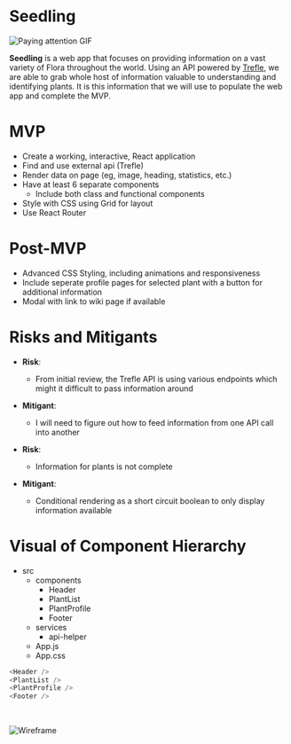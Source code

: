 # **Seedling**

![Paying attention GIF](https://media.giphy.com/media/H83UUEWleFCJa/giphy.gif)

**Seedling** is a web app that focuses on providing information on a vast variety of Flora throughout the world. Using an API powered by [Trefle](http://www.traversymedia.com), we are able to grab whole host of information valuable to understanding and identifying plants. It is this information that we will use to populate the web app and complete the MVP.

# MVP
* Create a working, interactive, React application
* Find and use external api (Trefle)
* Render data on page (eg, image, heading, statistics, etc.)
* Have at least 6 separate components
  * Include both class and functional components
* Style with CSS using Grid for layout
* Use React Router

# Post-MVP
* Advanced CSS Styling, including animations and responsiveness
* Include seperate profile pages for selected plant with a button for additional information
* Modal with link to wiki page if available

# Risks and Mitigants
* **Risk**: 
  * From initial review, the Trefle API is using various endpoints which might it difficult to pass information around
* **Mitigant**: 
  * I will need to figure out how to feed information from one API call into another 

* **Risk**: 
  * Information for plants is not complete
* **Mitigant**:
  * Conditional rendering as a short circuit boolean to only display information available

# Visual of Component Hierarchy
* src
  * components
    * Header
    * PlantList
    * PlantProfile
    * Footer
  * services
    * api-helper
  * App.js
  * App.css

```javascript
<Header />
<PlantList />
<PlantProfile />
<Footer />
```

<br>

![Wireframe](https://i.imgur.com/ILpMOZ1.png)